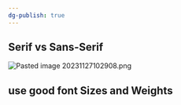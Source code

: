 ```yaml
---
dg-publish: true
---
```

## Serif vs Sans-Serif
![Pasted image 20231127102908.png](/img/user/PROGRAMMING/Web%20Development/FrontEnd/Web%20Design/Rules/attachments/Pasted%20image%2020231127102908.png)


## use good font Sizes and Weights
